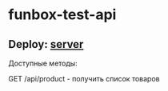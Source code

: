 # funbox-test-api
## Deploy: [server]([https://methed-burger-api.onrender.com](https://funbox-test-api.onrender.com))

Доступные методы:

GET /api/product - получить список товаров


